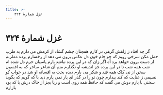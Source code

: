 ```yaml
---
title: >-
    غزل شمارهٔ ۳۲۴
---
```

# غزل شمارهٔ ۳۲۴

گر چه افتاد ز زلفش گرهی در کارم
همچنان چشم گشاد از کرمش می دارم
به طرب حمل مکن سرخی رویم که چو جام
خون دل عکس برون می دهد از رخسارم
پرده مطربم از دست برون خواهد برد
آه اگر زان که در این پرده نباشد بارم
پاسبان حرم دل شده ام شب همه شب
تا در این پرده جز اندیشه او نگذارم
منم آن شاعر ساحر که به افسون سخن
از نی کلک همه قند و شکر می بارم
دیده بخت به افسانه او شد در خواب
کو نسیمی ز عنایت که کند بیدارم
چون تو را در گذر ای یار نمی یارم دید
با که گویم که بگوید سخنی با یارم
دوش می گفت که حافظ همه روی است و ریا
بجز از خاک درش با که بود بازارم
